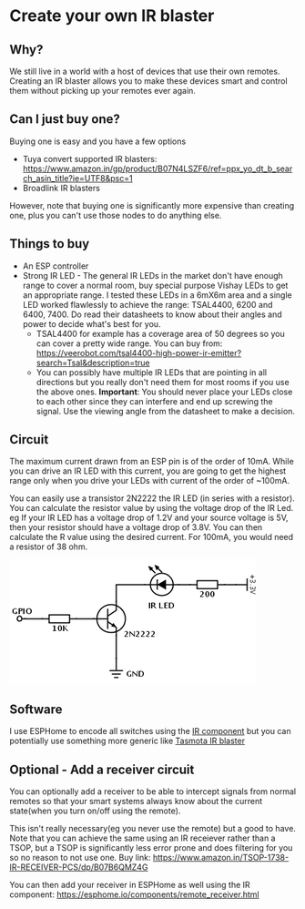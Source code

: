 # Create your own IR blaster

## Why?
We still live in a world with a host of devices that use their own remotes. Creating an IR blaster allows you to make these devices smart and control them without picking up your remotes ever again. 

## Can I just buy one?
Buying one is easy and you have a few options
- Tuya convert supported IR blasters: https://www.amazon.in/gp/product/B07N4LSZF6/ref=ppx_yo_dt_b_search_asin_title?ie=UTF8&psc=1 
- Broadlink IR blasters

However, note that buying one is significantly more expensive than creating one, plus you can't use those nodes to do anything else. 

## Things to buy
- An ESP controller
- Strong IR LED - The general IR LEDs in the market don't have enough range to cover a normal room, buy special purpose Vishay LEDs to get an appropriate range. I tested these LEDs in a 6mX6m area and a single LED worked flawlessly to achieve the range: TSAL4400, 6200 and 6400, 7400. Do read their datasheets to know about their angles and power to decide what's best for you. 
  - TSAL4400 for example has a coverage area of 50 degrees so you can cover a pretty wide range. You can buy from: https://veerobot.com/tsal4400-high-power-ir-emitter?search=Tsal&description=true
  - You can possibly have multiple IR LEDs that are pointing in all directions but you really don't need them for most rooms if you use the above ones. **Important**: You should never place your LEDs close to each other since they can interfere and end up screwing the signal. Use the viewing angle from the datasheet to make a decision.  

## Circuit
The maximum current drawn from an ESP pin is of the order of 10mA. While you can drive an IR LED with this current, you are going to get the highest range only when you drive your LEDs with current of the order of ~100mA. 

You can easily use a transistor 2N2222 the IR LED (in series with a resistor). You can calculate the resistor value by using the voltage drop of the IR Led. eg If your IR LED has a voltage drop of 1.2V and your source voltage is 5V, then your resistor should have a voltage drop of 3.8V. You can then calculate the R value using the desired current. For 100mA, you would need a resistor of 38 ohm. 

![Circuit](ir-circuit.png)

## Software
I use ESPHome to encode all switches using the [IR component](https://esphome.io/components/remote_transmitter.html) but you can potentially use something more generic like [Tasmota IR blaster](https://tasmota.github.io/docs/IR-Remote/) 


## Optional - Add a receiver circuit
You can optionally add a receiver to be able to intercept signals from normal remotes so that your smart systems always know about the current state(when you turn on/off using the remote). 

This isn't really necessary(eg you never use the remote) but a good to have. Note that you can achieve the same using an IR receiever rather than a TSOP, but a TSOP is significantly less error prone and does filtering for you so no reason to not use one. Buy link: https://www.amazon.in/TSOP-1738-IR-RECEIVER-PCS/dp/B07B6QMZ4G

You can then add your receiver in ESPHome as well using the IR component: https://esphome.io/components/remote_receiver.html

